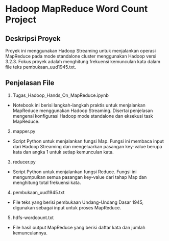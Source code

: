 # Hadoop MapReduce Word Count Project

## Deskripsi Proyek

Proyek ini menggunakan Hadoop Streaming untuk menjalankan operasi MapReduce pada mode standalone cluster menggunakan Hadoop versi 3.2.3. Fokus proyek adalah menghitung frekuensi kemunculan kata dalam file teks pembukaan_uud1945.txt.


## Penjelasan File

1. Tugas_Hadoop_Hands_On_MapReduce.ipynb 
* Notebook ini berisi langkah-langkah praktis untuk menjalankan MapReduce menggunakan Hadoop Streaming. Disertai penjelasan mengenai konfigurasi Hadoop mode standalone dan eksekusi task MapReduce.

2. mapper.py
* Script Python untuk menjalankan fungsi Map. Fungsi ini membaca input dari Hadoop Streaming dan mengeluarkan pasangan key-value berupa kata dan angka 1 untuk setiap kemunculan kata.

3. reducer.py
* Script Python untuk menjalankan fungsi Reduce. Fungsi ini mengumpulkan semua pasangan key-value dari tahap Map dan menghitung total frekuensi kata.

4. pembukaan_uud1945.txt
* File teks yang berisi pembukaan Undang-Undang Dasar 1945, digunakan sebagai input untuk proses MapReduce.

5. hdfs-wordcount.txt
* File hasil output MapReduce yang berisi daftar kata dan jumlah kemunculannya.
